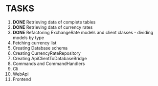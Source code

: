 # TASKS

1. **DONE** Retrieving data of complete tables
2. **DONE** Retrieving data of currency rates
3. **DONE** Refactoring ExchangeRate models and client classes - dividing models by type
4. Fetching currency list
5. Creating Database schema
6. Creating CurrencyRateRepository
7. Creating ApiClientToDatabaseBridge
8. Commands and CommandHandlers
9. Cli
10. WebApi
11. Frontend